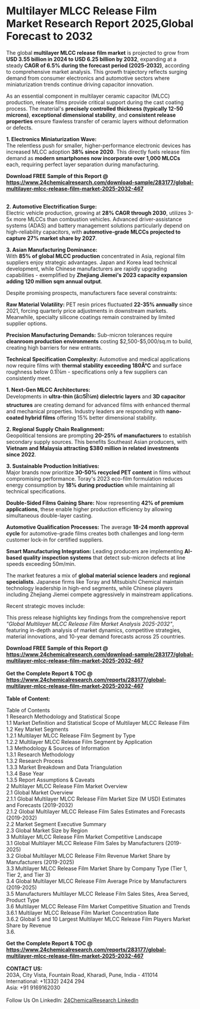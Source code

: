 <h1>Multilayer MLCC Release Film Market Research Report 2025,Global Forecast to 2032</h1><p>The global <strong>multilayer MLCC release film market</strong> is projected to grow from <strong>USD 3.55 billion in 2024 to USD 6.25 billion by 2032</strong>, expanding at a steady <strong>CAGR of 6.5% during the forecast period (2025-2032)</strong>, according to comprehensive market analysis. This growth trajectory reflects surging demand from consumer electronics and automotive sectors where miniaturization trends continue driving capacitor innovation.</p><p>As an essential component in multilayer ceramic capacitor (MLCC) production, release films provide critical support during the cast coating process. The material's <strong>precisely controlled thickness (typically 12-50 microns)</strong>, <strong>exceptional dimensional stability</strong>, and <strong>consistent release properties</strong> ensure flawless transfer of ceramic layers without deformation or defects.</p><p><strong>1. Electronics Miniaturization Wave:</strong><br>
The relentless push for smaller, higher-performance electronic devices has increased MLCC adoption <strong>38% since 2020</strong>. This directly fuels release film demand as <strong>modern smartphones now incorporate over 1,000 MLCCs</strong> each, requiring perfect layer separation during manufacturing.</p><div><b>Download FREE Sample of this Report @ 
            <a href="https://www.24chemicalresearch.com/download-sample/283177/global-multilayer-mlcc-release-film-market-2025-2032-467">
            https://www.24chemicalresearch.com/download-sample/283177/global-multilayer-mlcc-release-film-market-2025-2032-467</a></b></div><br><p><strong>2. Automotive Electrification Surge:</strong><br>
Electric vehicle production, growing at <strong>28% CAGR through 2030</strong>, utilizes 3-5x more MLCCs than combustion vehicles. Advanced driver-assistance systems (ADAS) and battery management solutions particularly depend on high-reliability capacitors, with <strong>automotive-grade MLCCs projected to capture 27% market share by 2027</strong>.</p><p><strong>3. Asian Manufacturing Dominance:</strong><br>
With <strong>85% of global MLCC production</strong> concentrated in Asia, regional film suppliers enjoy strategic advantages. Japan and Korea lead technical development, while Chinese manufacturers are rapidly upgrading capabilities - exemplified by <strong>Zhejiang Jiemei's 2023 capacity expansion adding 120 million sqm annual output</strong>.</p><p>Despite promising prospects, manufacturers face several constraints:</p><p><strong>Raw Material Volatility:</strong> PET resin prices fluctuated <strong>22-35% annually</strong> since 2021, forcing quarterly price adjustments in downstream markets. Meanwhile, specialty silicone coatings remain constrained by limited supplier options.</p><p><strong>Precision Manufacturing Demands:</strong> Sub-micron tolerances require <strong>cleanroom production environments</strong> costing $2,500-$5,000/sq.m to build, creating high barriers for new entrants.</p><p><strong>Technical Specification Complexity:</strong> Automotive and medical applications now require films with <strong>thermal stability exceeding 180Â°C</strong> and surface roughness below 0.1Î¼m - specifications only a few suppliers can consistently meet.</p><p><strong>1. Next-Gen MLCC Architectures:</strong><br>
Developments in <strong>ultra-thin (â¤5Î¼m) dielectric layers</strong> and <strong>3D capacitor structures</strong> are creating demand for advanced films with enhanced thermal and mechanical properties. Industry leaders are responding with <strong>nano-coated hybrid films</strong> offering 15% better dimensional stability.</p><p><strong>2. Regional Supply Chain Realignment:</strong><br>
Geopolitical tensions are prompting <strong>20-25% of manufacturers</strong> to establish secondary supply sources. This benefits Southeast Asian producers, with <strong>Vietnam and Malaysia attracting $380 million in related investments since 2022</strong>.</p><p><strong>3. Sustainable Production Initiatives:</strong><br>
Major brands now prioritize <strong>30-50% recycled PET content</strong> in films without compromising performance. Toray's 2023 eco-film formulation reduces energy consumption by <strong>18% during production</strong> while maintaining all technical specifications.</p><p><strong>Double-Sided Films Gaining Share:</strong> Now representing <strong>42% of premium applications</strong>, these enable higher production efficiency by allowing simultaneous double-layer casting.</p><p><strong>Automotive Qualification Processes:</strong> The average <strong>18-24 month approval cycle</strong> for automotive-grade films creates both challenges and long-term customer lock-in for certified suppliers.</p><p><strong>Smart Manufacturing Integration:</strong> Leading producers are implementing <strong>AI-based quality inspection systems</strong> that detect sub-micron defects at line speeds exceeding 50m/min.</p><p>The market features a mix of <strong>global material science leaders</strong> and <strong>regional specialists</strong>. Japanese firms like Toray and Mitsubishi Chemical maintain technology leadership in high-end segments, while Chinese players including Zhejiang Jiemei compete aggressively in mainstream applications.</p><p>Recent strategic moves include:</p><p>This press release highlights key findings from the comprehensive report <em>"Global Multilayer MLCC Release Film Market Analysis 2025-2032"</em>, featuring in-depth analysis of market dynamics, competitive strategies, material innovations, and 10-year demand forecasts across 25 countries.</p><div><b>Download FREE Sample of this Report @ 
            <a href="https://www.24chemicalresearch.com/download-sample/283177/global-multilayer-mlcc-release-film-market-2025-2032-467">
            https://www.24chemicalresearch.com/download-sample/283177/global-multilayer-mlcc-release-film-market-2025-2032-467</a></b></div><br><div><b>Get the Complete Report & TOC @ 
            <a href="https://www.24chemicalresearch.com/reports/283177/global-multilayer-mlcc-release-film-market-2025-2032-467">
            https://www.24chemicalresearch.com/reports/283177/global-multilayer-mlcc-release-film-market-2025-2032-467</a></b></div><br>
            <b>Table of Content:</b><p>Table of Contents<br />
1 Research Methodology and Statistical Scope<br />
1.1 Market Definition and Statistical Scope of Multilayer MLCC Release Film<br />
1.2 Key Market Segments<br />
1.2.1 Multilayer MLCC Release Film Segment by Type<br />
1.2.2 Multilayer MLCC Release Film Segment by Application<br />
1.3 Methodology & Sources of Information<br />
1.3.1 Research Methodology<br />
1.3.2 Research Process<br />
1.3.3 Market Breakdown and Data Triangulation<br />
1.3.4 Base Year<br />
1.3.5 Report Assumptions & Caveats<br />
2 Multilayer MLCC Release Film Market Overview<br />
2.1 Global Market Overview<br />
2.1.1 Global Multilayer MLCC Release Film Market Size (M USD) Estimates and Forecasts (2019-2032)<br />
2.1.2 Global Multilayer MLCC Release Film Sales Estimates and Forecasts (2019-2032)<br />
2.2 Market Segment Executive Summary<br />
2.3 Global Market Size by Region<br />
3 Multilayer MLCC Release Film Market Competitive Landscape<br />
3.1 Global Multilayer MLCC Release Film Sales by Manufacturers (2019-2025)<br />
3.2 Global Multilayer MLCC Release Film Revenue Market Share by Manufacturers (2019-2025)<br />
3.3 Multilayer MLCC Release Film Market Share by Company Type (Tier 1, Tier 2, and Tier 3)<br />
3.4 Global Multilayer MLCC Release Film Average Price by Manufacturers (2019-2025)<br />
3.5 Manufacturers Multilayer MLCC Release Film Sales Sites, Area Served, Product Type<br />
3.6 Multilayer MLCC Release Film Market Competitive Situation and Trends<br />
3.6.1 Multilayer MLCC Release Film Market Concentration Rate<br />
3.6.2 Global 5 and 10 Largest Multilayer MLCC Release Film Players Market Share by Revenue<br />
3.6.</p><div><b>Get the Complete Report & TOC @ 
            <a href="https://www.24chemicalresearch.com/reports/283177/global-multilayer-mlcc-release-film-market-2025-2032-467">
            https://www.24chemicalresearch.com/reports/283177/global-multilayer-mlcc-release-film-market-2025-2032-467</a></b></div><br><b>CONTACT US:</b><br>
            203A, City Vista, Fountain Road, Kharadi, Pune, India - 411014<br>
            International: +1(332) 2424 294<br>
            Asia: +91 9169162030 <br><br>
            Follow Us On LinkedIn: <a href="https://www.linkedin.com/company/24chemicalresearch/">24ChemicalResearch LinkedIn</a>